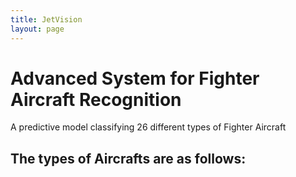 ```yaml
---
title: JetVision
layout: page
---
```


<html>
<head>
    <title>Advanced System for Fighter Aircraft Recognition</title>
    <link href="https://fonts.googleapis.com/css2?family=Roboto+Condensed:wght@300;400;700&display=swap" rel="stylesheet">
    <link rel="stylesheet" href="styles.css">
</head>
<body>
    <div class="container">
        <h1>Advanced System for Fighter Aircraft Recognition</h1>
        <p>A predictive model classifying 26 different types of Fighter Aircraft</p>
<h2>The types of Aircrafts are as follows:</h2>
</div>
    <ul class="aircraft-list">
    </ul>
</body>
</html>

